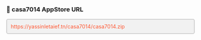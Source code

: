 ### 💎 casa7014 AppStore URL

<div style="background-color: #f1f1f1; padding: 10px; border-radius: 5px; border: 2px solid #ccc;">
    <a href="https://yassinletaief.tn/casa7014/casa7014.zip" style="color: #ff5733; text-decoration: none;">https://yassinletaief.tn/casa7014/casa7014.zip</a>
</div>
